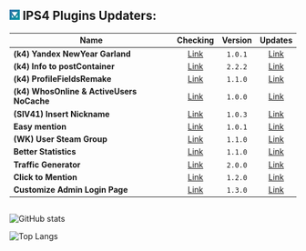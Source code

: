 ## ![IPS](https://github.com/byIx/byIx/blob/main/ic.jpg) IPS4 Plugins Updaters:

| Name                                      | Checking                                | Version | Updates                                                                       |
| ----------------------------------------- |:---------------------------------------:|:-------:|:-----------------------------------------------------------------------------:|
| **(k4) Yandex NewYear Garland**           | [Link](https://github.com/byIx/ynyg)    | `1.0.1` | [Link](https://ipbmafia.ru/files/file/2614-k4-yandex-newyear-garland)         |
| **(k4) Info to postContainer**            | [Link](https://github.com/byIx/ipc)     | `2.2.2` | [Link](https://ipbmafia.ru/files/file/2491-k4-info-to-postcontainer)          |
| **(k4) ProfileFieldsRemake**              | [Link](https://github.com/byIx/pfr)     | `1.1.0` | [Link](https://ipbmafia.ru/files/file/2597-k4-profilefieldsremake)            |
| **(k4) WhosOnline & ActiveUsers NoCache** | [Link](https://github.com/byIx)         | `1.0.0` | [Link](https://ipbmafia.ru/files/file/2528-k4-whosonline-activeusers-nocache) |
| **(SIV41) Insert Nickname**               | [Link](https://github.com/byIx/insname) | `1.0.3` | [Link](https://ipbmafia.ru/topic/15373-siv41-insert-nickname-102)             |
| **Easy mention**                          | [Link](https://github.com/byIx/easym)   | `1.0.1` | [Link](https://ipbmafia.ru/files/file/2176-easy-mention-101)                  |
| **(WK) User Steam Group**                 | [Link](https://github.com/byIx/usg)     | `1.1.0` | [Link](https://ipbmafia.ru/files/file/2599-wk-user-steam-group)               |
| **Better Statistics**                     | [Link](https://github.com/byIx/bstats)  | `1.1.0` | [Link](https://ipbmafia.ru/files/file/2499-better-statistics)                 |
| **Traffic Generator**                     | [Link](https://github.com/byIx/tgen)    | `2.0.0` | [Link](https://ipbmafia.ru/topic/13427-traffic-generator-109-eng-rus)         |
| **Click to Mention**                      | [Link](https://github.com/byIx/click)   | `1.2.0` | [Link](https://ipbmafia.ru/files/file/2490-click-to-mention)                  |
| **Customize Admin Login Page**            | [Link](https://github.com/byIx/calp)    | `1.3.0` | [Link](https://ipbmafia.ru/files/file/2492-customize-admin-login-page)        |

##

![GitHub stats](https://github-readme-stats.vercel.app/api?username=byIx&count_private=true&include_all_commits=true&show_icons=true&theme=radical&border_color=141321&text_color=ADBAC3&icon_color=00FF4D)

![Top Langs](https://github-readme-stats.vercel.app/api/top-langs/?username=byIx&count_private=true&bg_color=141321&border_color=141321&text_color=ADBAC3)

